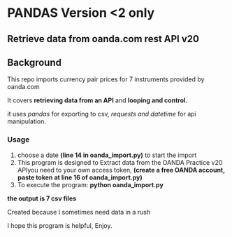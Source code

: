 # PANDAS Version <2 only 

## Retrieve data from oanda.com rest API v20
## Background
This repo imports currency pair prices for 7 instruments provided by oanda.com

It covers <b>retrieving data from an API</b> and <b>looping and control.</b>

it uses <i>pandas</i> for exporting to csv, <i>requests and datetime</i> for api manipulation. 

### Usage

1. choose a date __(line 14 in oanda_import.py)__ to start the import
1. This program is designed to Extract data from the OANDA Practice v20 APIyou need to your own access token, __(create a free OANDA account, paste token at line 16 of oanda_import.py)__ 
1. To execute the program: __python oanda_import.py__

__the output is 7 csv files__


Created because I sometimes need data in a rush

I hope this program is helpful, Enjoy.
